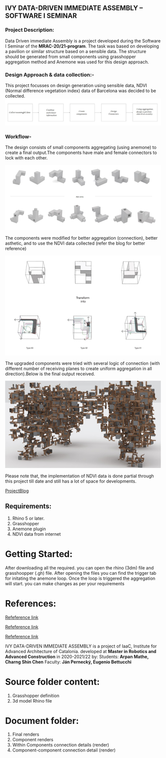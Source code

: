 ## IVY DATA-DRIVEN IMMEDIATE ASSEMBLY – SOFTWARE I SEMINAR

### Project Description: 
Data Driven immediate Assembly is a project developed during the Software I Seminar of the **MRAC-20/21-program**. The task was based on developing a pavilion or similar structure based on a sensible data. The structure should be generated from small components using grasshopper aggregation method and Anemone was used for this design approach.

### Design Approach & data collection:-
This project focusses on design generation using sensible data, NDVI (Normal difference vegetation index) data of Barcelona was decided to be collected.
![WorkflowTarget]( ./Doc/Workflowtarget.jpg )

### Workflow- 
The design consists of small components aggregating (using anemone) to create a final output.The components have male and female connectors to lock with each other. 

![Basiccomponents]( ./Doc/Basiccomponents.jpg )

The components were modified for better aggregation (connection), better asthetic, and to use the NDVI data collected (refer the blog for better reference)

![Finalupgradedcomponents]( ./Doc/Upgradedcomponents.jpg )

The upgraded components were tried with several logic of connection (with different number of receiving planes to create uniform aggregation in all direction).Below is the final output received.

![FinalRender]( ./Doc/Diagrams/Finaloutput.jpg )

Please note that, the implementation of NDVI data is done partial through this project till date and still has a lot of space for developments. 


[ProjectBlog]( http://www.iaacblog.com/?post_type=program&p=106351&preview=true )

## Requirements:
1. Rhino 5 or later.
2. Grasshopper
3. Anemone plugin
4. NDVI data from internet

# Getting Started: 
After downloading all the required. you can open the rhino (3dm) file and grasshoopper (.gh) file. After opening the files you can find the trigger tab for initating the anemone loop. Once the loop is triggered the aggregation will start. you can make changes as per your requirements 

 
    
# References: 
[Refeference link]( https://opendata-ajuntament.barcelona.cat/en )

[Refeference link]( https://www.qgis.org/en/site/ )

[Refeference link]( http://www.jeannouvel.com/en/ )

IVY DATA-DRIVEN IMMEDIATE ASSEMBLY is a project of IaaC, Institute for Advanced Architecture of Catalonia. developed at **Master in Robotics and Advanced Construction** in 2020-2021/22 by:
Students: **Arpan Mathe, Charng Shin Chen**
Faculty: **Ján Pernecký, Eugenio Bettucchi**

# Source folder content:
1.	Grasshopper definition
2.	3d model Rhino file

# Document folder: 
1.	Final renders
2.	Component renders
3.	Within Components connection details (render)
4.  Component-component connection detail (render)


          




